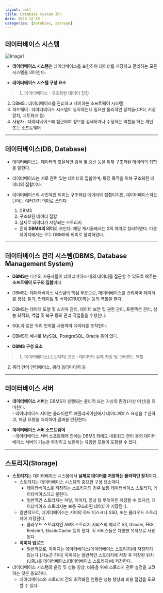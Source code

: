 ```yaml
---
layout: post
title: Database System 용어
date: 2023-12-18
categories: [database, storage]
---
```

## 데이터베이스 시스템
![Image1](https://github.com/LeeJae-H/LeeJae-H.github.io/assets/122717063/a7c7f9cf-8537-439e-8570-d24ad5e4adf7)
  - **데이터베이스 시스템**은 데이터베이스를 포함하여 데이터를 저장하고 관리하는 모든 시스템을 의미한다.  
 
   
  - **데이터베이스 시스템 구성 요소**
  >1. 데이터베이스 : 구조화된 데이터 집합
  2. DBMS : 데이터베이스를 관리하고 제어하는 소프트웨어 시스템
  3. 하드웨어 : 데이터베이스 시스템이 동작하는데 필요한 물리적인 장치들(CPU, 저장 장치, 네트워크 등)
  4. 사용자 : 데이터베이스에 접근하여 정보를 검색하거나 수정하는 역할을 하는 개인 또는 소프트웨어

---
## 데이터베이스(DB, Database)
  - 데이터베이스는 데이터의 효율적인 검색 및 갱신 등을 위해 구조화된 데이터의 집합을 말한다.
  - 데이터베이스는 서로 관련 있는 데이터의 집합이며, 특정 목적을 위해 구조화된 데이터의 집합이다.
   
  - 데이터베이스의 사전적인 의미는 구조화된 데이터의 집합이지만, 데이터베이스라는 단어는 여러가지 의미로 쓰인다.
      1. DBMS
      2. 구조화된 데이터 집합
      3. 실제로 데이터가 저장되는 스토리지  
      - 흔히 **DBMS의 의미**로 쓰인다. 해당 게시물에서는 2의 의미로 정리하였다. 다른 페이지에서는 모두 DBMS의 의미로 정리하였다.

---
## 데이터베이스 관리 시스템(DBMS, Database Management System)
  - **DBMS**는 다수의 사용자들이 데이터베이스 내의 데이터를 접근할 수 있도록 해주는 **소프트웨어 도구의 집합**이다.
  - DBMS는 데이터베이스 시스템의 핵심 부분으로, 데이터베이스를 관리하며 데이터를 생성, 읽기, 업데이트 및 삭제(CRUD)하는 등의 역할을 한다.
  - DBMS는 데이터 모델 및 스키마 관리, 데이터 보안 및 권한 관리, 트랜잭션 관리, 성능 최적화, 백업 및 복구 등의 관리 작업들을 수행한다.
  - SQL과 같은 쿼리 언어를 사용하여 데이터를 조작한다.
  - DBMS의 예시로 MySQL, PostgreSQL, Oracle 등이 있다.
   
  - **DBMS 구성 요소**
  >1. 데이터베이스(스토리지) 엔진 : 데이터의 실제 저장 및 관리하는 역할  
  2. 쿼리 언어 인터페이스, 쿼리 옵티마이저 등


---
## 데이터베이스 서버
  - **데이터베이스 서버**는 DBMS가 실행되는 물리적 또는 가상의 환경(가상 머신)을 의미한다.  
        - 데이터베이스 서버는 클라이언트 애플리케이션에서 데이터베이스 요청을 수신하고, 해당 요청을 처리하여 결과를 반환한다.

  - **데이터베이스 서버 소프트웨어**  
        - 데이터베이스 서버 소프트웨어 안에는 DBMS 외에도 네트워크 관리 등의 데이터베이스 서버의 기능을 확장하고 보완하는 다양한 모듈이 포함될 수 있다.

---
## 스토리지(Storage)
  - **스토리지**는 데이터베이스 시스템에서 **실제로 데이터를 저장하는 물리적인 장치**이다.
      - 스토리지는 데이터베이스 시스템의 중요한 구성 요소이다.
          - 데이터베이스를 저장하는 스토리지의 경우 보통 데이터베이스 스토리지, 데이터베이스라고 불린다.
          - 일반적인 스토리지는 파일, 이미지, 영상 등 무엇이든 저장될 수 있지만, 데이터베이스 스토리지는 보통 구조화된 데이터가 저장된다.
      - 일반적으로, 데이터베이스는 서버의 하드 디스크나 SSD, 또는 클라우드 스토리지에 저장된다.
          - 클라우드 스토리지인 AWS 스토리지 서비스의 예시로 S3, Glacier, EBS, Redshift, ElasticCache 등이 있다. 각 서비스들은 다양한 목적으로 사용된다.
      - **이미지 업로드**
          - 일반적으로, 이미지는 데이터베이스(데이터베이스 스토리지)에 저장하지 않는다.(가능은 하다) 이미지는 일반적인 스토리지에 저장 후 저장된 위치(URL)를 데이터베이스(데이터베이스 스토리지)에 저장한다.
  - 데이터베이스 시스템의 운영 및 성능 향상, 비용을 위해 스토리지 관련 설정을 고려하는 것은 중요하다.
      - 데이터베이스와 스토리지 간의 최적화된 연동은 성능 향상과 비용 절감을 도모할 수 있다.

